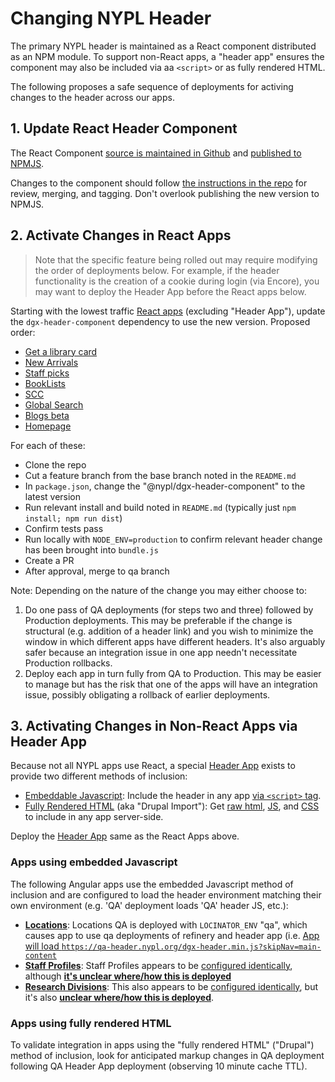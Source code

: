 # Changing NYPL Header

The primary NYPL header is maintained as a React component distributed as an NPM module. To support non-React apps, a "header app" ensures the component may also be included via  aa `<script>` or as fully rendered HTML.

The following proposes a safe sequence of deployments for activing changes to the header across our apps. 

## 1. Update React Header Component

The React Component [source is maintained in Github](https://github.com/NYPL/dgx-header-component) and [published to NPMJS](https://www.npmjs.com/package/@nypl/dgx-header-component).

Changes to the component should follow [the instructions in the repo](https://github.com/NYPL/dgx-header-component#contributing-is-fun-and-easy) for review, merging, and tagging. Don't overlook publishing the new version to NPMJS.

## 2. Activate Changes in React Apps

> Note that the specific feature being rolled out may require modifying the order of deployments below. For example, if the header functionality is the creation of a cookie during login (via Encore), you may want to deploy the Header App before the React apps below.

Starting with the lowest traffic [React apps](https://github.com/NYPL/engineering-general/tree/master/other#reactnode) (excluding "Header App"), update the `dgx-header-component` dependency to use the new version. Proposed order:

 * [Get a library card](https://github.com/NYPL/nypl-library-card-app)
 * [New Arrivals](https://github.com/NYPL/dgx-new-arrivals)
 * [Staff picks](https://github.com/NYPL/staff-picks)
 * [BookLists](https://github.com/NYPL/dgx-booklists)
 * [SCC](https://github.com/NYPL-discovery/discovery-front-end)
 * [Global Search](https://github.com/NYPL/dgx-global-search)
 * [Blogs beta](https://github.com/NYPL/dgx-blogs)
 * [Homepage](https://github.com/NYPL/dgx-homepage)

For each of these:
 - Clone the repo
 - Cut a feature branch from the base branch noted in the `README.md`
 - In `package.json`, change the "@nypl/dgx-header-component" to the latest version
 - Run relevant install and build noted in `README.md` (typically just `npm install; npm run dist`)
 - Confirm tests pass
 - Run locally with `NODE_ENV=production` to confirm relevant header change has been brought into `bundle.js`
 - Create a PR
 - After approval, merge to qa branch

Note: Depending on the nature of the change you may either choose to:
 1. Do one pass of QA deployments (for steps two and three) followed by Production deployments. This may be preferable if the change is structural (e.g. addition of a header link) and you wish to minimize the window in which different apps have different headers. It's also arguably safer because an integration issue in one app needn't necessitate Production rollbacks.
 2. Deploy each app in turn fully from QA to Production. This may be easier to manage but has the risk that one of the apps will have an integration issue, possibly obligating a rollback of earlier deployments.

## 3. Activating Changes in Non-React Apps via Header App

Because not all NYPL apps use React, a special [Header App](https://github.com/NYPL/nypl-dgx-react-header) exists to provide two different methods of inclusion:

 * [Embeddable Javascript](https://github.com/NYPL/nypl-dgx-react-header#embeddable-script): Include the header in any app [via `<script>` tag](https://header.nypl.org/dgx-header.min.js).
 * [Fully Rendered HTML](https://github.com/NYPL/nypl-dgx-react-header#drupal-import) (aka "Drupal Import"): Get [raw html](https://header.nypl.org/header-markup), [JS](https://header.nypl.org/dgx-header.min.js), and [CSS](https://header.nypl.org/styles.css) to include in any app server-side.

Deploy the [Header App](https://github.com/NYPL/nypl-dgx-react-header) same as the React Apps above.

### Apps using embedded Javascript

The following Angular apps use the embedded Javascript method of inclusion and are configured to load the header environment matching their own environment (e.g. 'QA' deployment loads 'QA' header JS, etc.):
 * [**Locations**](https://github.com/NYPL/locations-app): Locations QA is deployed with `LOCINATOR_ENV` "qa", which causes app to use qa deployments of refinery and header app (i.e. [App will load `https://qa-header.nypl.org/dgx-header.min.js?skipNav=main-content`](https://github.com/NYPL/locations-app/blob/8517c884fe8bc46998077ced735b992875a47b5a/views/index.erb#L65)
 * [**Staff Profiles**](https://github.com/NYPL/staff-profiles/blob/c1ccec275ef7754632c617821a6c1287cfb245a5/views/staff_profiles.erb#L55): Staff Profiles appears to be [configured identically](https://github.com/NYPL/staff-profiles/blob/c1ccec275ef7754632c617821a6c1287cfb245a5/views/staff_profiles.erb#L55), although [**it's unclear where/how this is deployed**](https://github.com/NYPL/staff-profiles/issues/3)
 * [**Research Divisions**](https://bitbucket.org/NYPL/research-collections): This also appears to be [configured identically](https://bitbucket.org/NYPL/research-collections/src/04d8a64e3b140a5751a78974b895c60006c97309/views/research_collections.erb?at=master#research_collections.erb-55), but it's also [**unclear where/how this is deployed**](https://bitbucket.org/NYPL/research-collections/issues/2/how-is-this-deployed).

### Apps using fully rendered HTML

To validate integration in apps using the "fully rendered HTML" ("Drupal") method of inclusion, look for anticipated markup changes in QA deployment following QA Header App deployment (observing 10 minute cache TTL).
